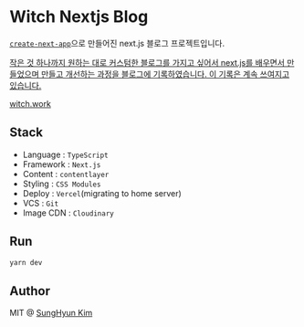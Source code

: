 # Witch Nextjs Blog

[`create-next-app`](https://github.com/vercel/next.js/tree/canary/packages/create-next-app)으로 만들어진 next.js 블로그 프로젝트입니다.

[작은 것 하나까지 원하는 대로 커스텀한 블로그를 가지고 싶어서 next.js를 배우면서 만들었으며 만들고 개선하는 과정을 블로그에 기록하였습니다. 이 기록은 계속 쓰여지고 있습니다.](https://witch.work/posts/tag/blog)

[witch.work](https://witch.work/)

## Stack

- Language : `TypeScript`
- Framework : `Next.js`
- Content : `contentlayer`
- Styling : `CSS Modules`
- Deploy : `Vercel`(migrating to home server)
- VCS : `Git`
- Image CDN : `Cloudinary`

## Run

```bash
yarn dev
```

## Author

MIT @ [SungHyun Kim](https://github.com/witch-factory)